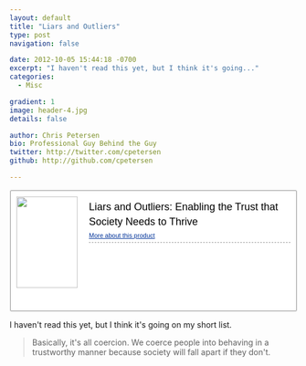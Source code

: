 ```yaml
---
layout: default
title: "Liars and Outliers"
type: post
navigation: false

date: 2012-10-05 15:44:18 -0700
excerpt: "I haven't read this yet, but I think it's going..."
categories:
  - Misc

gradient: 1
image: header-4.jpg
details: false

author: Chris Petersen
bio: Professional Guy Behind the Guy
twitter: http://twitter.com/cpetersen
github: http://github.com/cpetersen

---
```


<div id="embedly_amzn_8031177" class="embedly_amzn"> <style type="text/css"> #embedly_amzn_8031177 {line-height:1.5;} #embedly_amzn_8031177 * {color:#000000;background:#FFFFFF none repeat scroll 0 0; vertical-align:baseline; margin:0; padding:0; border: medium none; font-family:verdana,arial,helvetica,sans-serif;} #embedly_amzn_8031177 TABLE {vertical-align:middle;border-collapse:separate;border-spacing:0;} #embedly_amzn_8031177 TD {vertical-align:top;text-align:left;} #embedly_amzn_8031177 .embedly_amzn_out_bdr {border:1px solid #EEEEEE;-webkit-border-radius: 2px;-moz-border-radius: 2px;border-radius: 2px;} #embedly_amzn_8031177 .embedly_amzn_in_bdr {border:1px solid #999999; padding:10px;-webkit-border-radius: 2px;-moz-border-radius: 2px;border-radius: 2px;} #embedly_amzn_8031177 .embedly_amzn_img {float:left; margin:0 20px 0 0;} #embedly_amzn_8031177 .embedly_amzn_desc {width:100%;} #embedly_amzn_8031177 .embedly_amzn_desc H3{margin:5px 0;font-family:Arial,Helvetica,sans-serif;} #embedly_amzn_8031177 .embedly_amzn_desc H3 A{color:#000000;font-size:18px;font-weight:normal;text-decoration:none;line-height:26px;} #embedly_amzn_8031177 .embedly_amzn_desc .subhead{display:block;margin:0 0 5px;font-size:11px;} #embedly_amzn_8031177 .embedly_amzn_desc HR{border-top:1px dashed #999999;color:#FFFFFF;height:1px;margin:6px 0 3px;} #embedly_amzn_8031177 .embedly_amzn_desc .em_more {margin:0 10px 0 0;font-size:11px;} #embedly_amzn_8031177 .embedly_amzn_desc A.em_more {color:#003399} #embedly_amzn_8031177 .embedly_amzn_desc A.em_more:hover {color:#CC6600} #embedly_amzn_8031177 .embedly_amzn_desc .buying TD.label{width:70px;color:#666666;font-size:11px;text-align:right;vertical-align:middle;white-space:nowrap;margin:0 5px 0;} #embedly_amzn_8031177 .embedly_amzn_desc .buying TD.pricelabel{padding:3px 0 0;} #embedly_amzn_8031177 .embedly_amzn_desc .buying TD.listprice{padding:0 0 0 5px;font-family:arial,verdana,helvetica,sans-serif;text-decoration:line-through;font-size:13px;} #embedly_amzn_8031177 .embedly_amzn_desc .buying TD.price{padding:0 0 0 5px;color:#990000;font-size:20px;font-weight:normal;letter-spacing:-1px;} #embedly_amzn_8031177 .embedly_amzn_desc .buying TD.saved{padding:0 0 0 5px;color:#990000;font-size:13px;} #embedly_amzn_8031177 .embedly_amzn_logo A {background:transparent url(http://c1281762.cdn.cloudfiles.rackspacecloud.com/amazon-sprite.png) no-repeat scroll -160px -15px;display:inline-block;float:right;height:30px;overflow:hidden;width:140px;} </style> <div class="embedly_amzn_out_bdr"> <table class="embedly_amzn_in_bdr"> <tr> <td class="embedly_amzn_img" style="width:107px;"> <a href="http://www.amazon.com/Liars-Outliers-Enabling-Society-ebook/dp/B006ORT3KG" ><img height="160px" width="107px" src="http://ecx.images-amazon.com/images/I/51yllus4s-L._SL160_.jpg" /> </a> </td> <td class="embedly_amzn_desc" style="width:100%;"> <h3><a href="http://www.amazon.com/Liars-Outliers-Enabling-Society-ebook/dp/B006ORT3KG" >Liars and Outliers: Enabling the Trust that Society Needs to Thrive</a></h3> <a class="em_more" href="http://www.amazon.com/Liars-Outliers-Enabling-Society-ebook/dp/B006ORT3KG#moreAboutThisProduct">More about this product</a> <hr size="1" noshade="noshade"> <table class="buying"> </table> </td> </tr> <tr class="embedly_amzn_logo"> <td></td> <td> <a href="http://www.amazon.com/Liars-Outliers-Enabling-Society-ebook/dp/B006ORT3KG" class="logo" ></a> </td> </tr> </table> </div> </div>

I haven't read this yet, but I think it's going on my short list.

 > Basically, it's all coercion. We coerce people into behaving in a trustworthy manner because society will fall apart if they don't.
 > 
 > 
